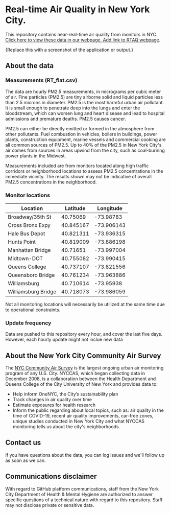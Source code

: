 # Real-time Air Quality in New York City.

This repository contains near-real-time air quality from monitors in NYC. [Click here to view these data in our webpage. Add link to RTAQ webpage](https://www.google.com).

{Replace this with a screenshot of the application or output.}

## About the data 
### Measurements (RT_flat.csv)
The data are hourly PM2.5 measurements, in micrograms per cubic meter of air.  Fine particles (PM2.5) are tiny airborne solid and liquid particles less than 2.5 microns in diameter. PM2.5 is the most harmful urban air pollutant.  It is small enough to penetrate deep into the lungs and enter the bloodstream, which can worsen lung and heart disease and lead to hospital admissions and premature deaths. PM2.5 causes cancer.

PM2.5 can either be directly emitted or formed in the atmosphere from other pollutants. Fuel combustion in vehicles, boilers in buildings, power plants, construction equipment, marine vessels and commercial cooking are all common sources of PM2.5. Up to 40% of the PM2.5 in New York City's air comes from sources in areas upwind from the city, such as coal-burning power plants in the Midwest. 

Measurements included are from monitors located along high traffic corridors or neighborhood locations to assess PM2.5 concentrations in the immediate vicinity. The results shown may not be indicative of overall PM2.5 concentrations in the neighborhood. 

### Monitor locations
| Location            | Latitude  | Longitude  |
|---------------------|-----------|------------|
| Broadway/35th St    |40.75069	  |-73.98783   |
| Cross Bronx Expy  	|40.845167	|-73.906143  |
| Hale Bus Depot	    |40.821311	|-73.936315  |
| Hunts Point	        |40.819009	|-73.886198  |
| Manhattan Bridge	  |40.71651	  |-73.997004  |
| Midtown-DOT	        |40.755082	|-73.990415  |
| Queens College	    |40.737107	|-73.821556  |
| Queensboro Bridge	  |40.761234	|-73.963886  |
| Williamsburg	      |40.710614	|-73.95938   |
| Williamsburg Bridge	|40.718073	|-73.986059  |

Not all monitoring locations will necessarily be utilized at the same time due to operational constraints.


### Update frequency
Data are pushed to this repository every hour, and cover the last five days. However, each hourly update might not inclue new data

## About the New York City Community Air Survey
The [NYC Community Air Survey](https://nyccas.cityofnewyork.us/nyccas2021v9/report/2) is the largest ongoing urban air monitoring program of any U.S. City.  NYCCAS, which began collecting data in December 2008, is a collaboration between the Health Department and Queens College of the City University of New York and provides data to:
- Help inform OneNYC, the City’s sustainability plan
- Track changes in air quality over time
- Estimate exposures for health research
- Inform the public regarding about local topics, such as: air quality in the time of COVID-19, recent air quality improvements, car-free zones, unique studies conducted in New York City and what NYCCAS monitoring tells us about the city's neighborhoods.

## Contact us
If you have questions about the data, you can log issues and we'll follow up as soon as we can. 

## Communications disclaimer
With regard to GitHub platform communications, staff from the New York City Department of Health & Mental Hygiene are authorized to answer specific questions of a technical nature with regard to this repository. Staff may not disclose private or sensitive data. 
